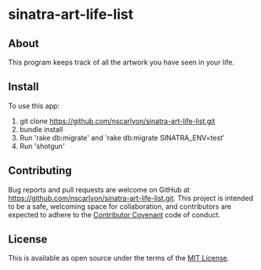 # sinatra-art-life-list

## About
  This program keeps track of all the artwork you have seen in your life.

## Install
  To use this app:
  1) git clone https://github.com/nscarlyon/sinatra-art-life-list.git
  2) bundle install
  3) Run 'rake db:migrate' and 'rake db:migrate SINATRA_ENV=test'
  4) Run 'shotgun'

## Contributing

  Bug reports and pull requests are welcome on GitHub at https://github.com/nscarlyon/sinatra-art-life-list.git. This project is intended to be a safe, welcoming space for collaboration, and contributors are expected to adhere to the [Contributor Covenant](contributor-covenant.org) code of conduct.

## License

  This is available as open source under the terms of the [MIT License](http://opensource.org/licenses/MIT).
